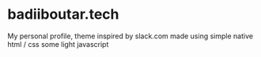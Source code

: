 # badiiboutar.tech
My personal profile, theme inspired by slack.com
made using simple native html / css some light javascript
